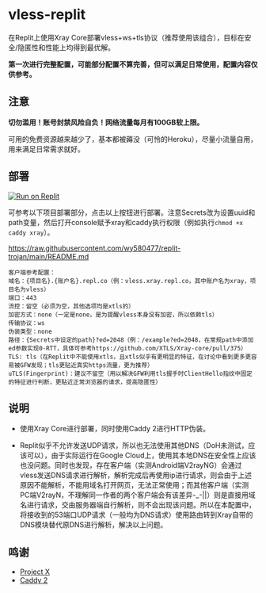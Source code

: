 # vless-replit

在Replit上使用Xray Core部署vless+ws+tls协议（推荐使用该组合），目标在安全/隐匿性和性能上均得到最优解。

**第一次进行完整配置，可能部分配置不算完善，但可以满足日常使用，配置内容仅供参考。** 

## 注意

**切勿滥用！账号封禁风险自负！网络流量每月有100GB软上限。**

可用的免费资源越来越少了，基本都被薅没（可怜的Heroku），尽量小流量自用，用来满足日常需求就好。

## 部署

<a href="https://replit.com/github/jimmyli1014/vless-replit">
  <img alt="Run on Replit" src="https://replit.com/badge/github/andbruibm/reader-replit" />
</a><br/>

可参考以下项目部署部分，点击以上按钮进行部署。注意Secrets改为设置uuid和path变量，然后打开console赋予xray和caddy执行权限（例如执行`chmod +x caddy xray`）。

https://raw.githubusercontent.com/wy580477/replit-trojan/main/README.md

```
客户端参考配置：
域名：{项目名}.{账户名}.repl.co（例：vless.xray.repl.co，其中账户名为xray，项目名为vless）
端口：443
流控：留空（必须为空，其他选项均是xtls的）
加密方式：none（一定是none，是为提醒vless本身没有加密，所以依赖tls）
传输协议：ws
伪装类型：none
路径：{Secrets中设定的path}?ed=2048（例：/example?ed=2048，在常规path中添加ed参数实现0-RTT，具体可参考https://github.com/XTLS/Xray-core/pull/375）
TLS: tls（在Replit中不能使用xtls，且xtls似乎有更明显的特征，在讨论中看到更多更容易被GFW发现；tls更贴近真实https流量，更为推荐）
uTLS(Fingerprint)：建议不留空（用以解决GFW利用tls握手时ClientHello指纹中固定的特征进行判断，更贴近正常浏览器的请求，提高隐匿性）
```

## 说明

- 使用Xray Core进行部署，同时使用Caddy 2进行HTTP伪装。

- Replit似乎不允许发送UDP请求，所以也无法使用其他DNS（DoH未测试，应该可以），由于实际运行在Google Cloud上，使用其本地DNS在安全性上应该也没问题。同时也发现，存在客户端（实测Android端V2rayNG）会通过vless发送DNS请求进行解析，解析完成后再使用ip进行请求，则会由于上述原因不能解析，不能用域名打开网页，无法正常使用；而其他客户端（实测PC端V2rayN，不理解同一作者的两个客户端会有该差异-_-||）则是直接用域名进行请求，交由服务器端自行解析，则不会出现该问题。所以在本配置中，将接收到的53端口UDP请求（一般均为DNS请求）使用路由转到Xray自带的DNS模块替代原DNS进行解析，解决以上问题。

## 鸣谢

- [Project X](https://github.com/XTLS/Xray-core)
- [Caddy 2](https://github.com/caddyserver/caddy)
